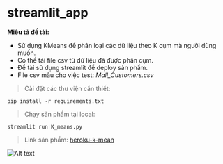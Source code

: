 # streamlit_app

**Miêu tả đề tài:** 
* Sử dụng KMeans để phân loại các dữ liệu theo K cụm mà người dùng muốn. 
* Có thể tải file csv từ dữ liệu đã được phân cụm. 
* Đề tài sử dụng streamlit để deploy sản phẩm.
* File csv mẫu cho việc test: *Mall_Customers.csv*

> Cài đặt các thư viện cần thiết:

`pip install -r requirements.txt`

> Chạy sản phẩm tại local:

`streamlit run K_means.py`

> Link sản phẩm:
[heroku-k-mean](http://heroku-k-mean.herokuapp.com/)

![Alt text](https://iili.io/H9gP3wg.png "Giao diện sử dụng")

